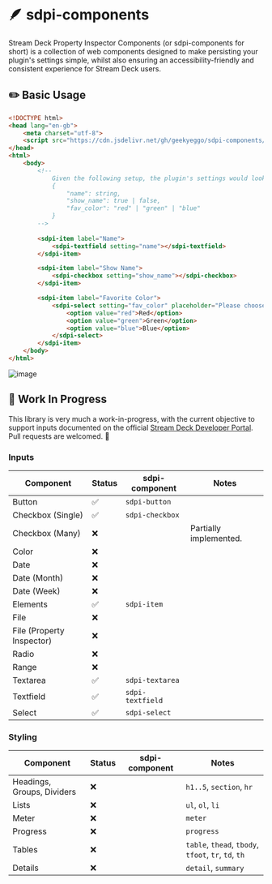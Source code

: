 # 🪶 sdpi-components

Stream Deck Property Inspector Components (or sdpi-components for short) is a collection of web components designed to make persisting your plugin's settings simple, whilst also ensuring an accessibility-friendly and consistent experience for Stream Deck users.

## ✏️ Basic Usage

```html
<!DOCTYPE html>
<head lang="en-gb">
    <meta charset="utf-8">
    <script src="https://cdn.jsdelivr.net/gh/geekyeggo/sdpi-components/dist/sdpi.js"></script>
</head>
<html>
    <body>
        <!--
            Given the following setup, the plugin's settings would look like this:
            {
                "name": string,
                "show_name": true | false,
                "fav_color": "red" | "green" | "blue"
            }
        -->
        
        <sdpi-item label="Name">
            <sdpi-textfield setting="name"></sdpi-textfield>
        </sdpi-item>

        <sdpi-item label="Show Name">
            <sdpi-checkbox setting="show_name"></sdpi-checkbox>
        </sdpi-item>

        <sdpi-item label="Favorite Color">
            <sdpi-select setting="fav_color" placeholder="Please choose a color">
                <option value="red">Red</option>
                <option value="green">Green</option>
                <option value="blue">Blue</option>
            </sdpi-select>
        </sdpi-item>
    </body>
</html>
```
![image](https://user-images.githubusercontent.com/1429781/163813080-33d48b9c-5596-4f4e-8fb3-c94431728b8a.png)

## 🚧 Work In Progress

This library is very much a work-in-progress, with the current objective to support inputs documented on the official [Stream Deck Developer Portal](https://developer.elgato.com/documentation/stream-deck/sdk/property-inspector/). Pull requests are welcomed. 💖

### Inputs

| Component | Status | sdpi-component | Notes |
| --------- | ------ | -------------- | ----- |
| Button | ✅ | `sdpi-button` | |
| Checkbox (Single) | ✅ | `sdpi-checkbox` | |
| Checkbox (Many) | ❌ | | Partially implemented. |
| Color | ❌ | | |
| Date | ❌ | | |
| Date (Month) | ❌ | | |
| Date (Week) | ❌ | | |
| Elements | ✅ | `sdpi-item` | |
| File | ❌ | | |
| File (Property Inspector) | ❌ | | |
| Radio | ❌ | | |
| Range | ❌ | | |
| Textarea | ✅ | `sdpi-textarea` | |
| Textfield | ✅ | `sdpi-textfield` | |
| Select | ✅ | `sdpi-select` | |

### Styling

| Component | Status | sdpi-component | Notes |
| --------- | ------ | -------------- | ----- |
| Headings, Groups, Dividers | ❌ | | `h1..5`, `section`, `hr` |
| Lists | ❌ | | `ul`, `ol`, `li` |
| Meter | ❌ | | `meter` |
| Progress | ❌ | | `progress` |
| Tables | ❌ | | `table`, `thead`, `tbody`, `tfoot`, `tr`, `td`, `th` |
| Details | ❌ | | `detail`, `summary` |
